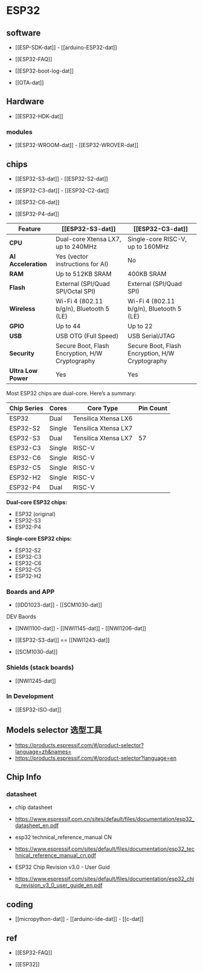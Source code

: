 

# ESP32 

## software 

- [[ESP-SDK-dat]] - [[arduino-ESP32-dat]]

- [[ESP32-FAQ]]

- [[ESP32-boot-log-dat]]

- [[OTA-dat]]

## Hardware 

- [[ESP32-HDK-dat]] 


### modules

- [[ESP32-WROOM-dat]] - [[ESP32-WROVER-dat]]

## chips 


- [[ESP32-S3-dat]] - [[ESP32-S2-dat]] 

- [[ESP32-C3-dat]] - [[ESP32-C2-dat]] 

- [[ESP32-C6-dat]]

- [[ESP32-P4-dat]]

| Feature             | [[ESP32-S3-dat]]                                | [[ESP32-C3-dat]]                                |
| ------------------- | ----------------------------------------------- | ----------------------------------------------- |
| **CPU**             | Dual-core Xtensa LX7, up to 240MHz              | Single-core RISC-V, up to 160MHz                |
| **AI Acceleration** | Yes (vector instructions for AI)                | No                                              |
| **RAM**             | Up to 512KB SRAM                                | 400KB SRAM                                      |
| **Flash**           | External (SPI/Quad SPI/Octal SPI)               | External (SPI/Quad SPI)                         |
| **Wireless**        | Wi-Fi 4 (802.11 b/g/n), Bluetooth 5 (LE)        | Wi-Fi 4 (802.11 b/g/n), Bluetooth 5 (LE)        |
| **GPIO**            | Up to 44                                        | Up to 22                                        |
| **USB**             | USB OTG (Full Speed)                            | USB Serial/JTAG                                 |
| **Security**        | Secure Boot, Flash Encryption, H/W Cryptography | Secure Boot, Flash Encryption, H/W Cryptography |
| **Ultra Low Power** | Yes                                             | Yes                                             |


Most ESP32 chips are dual-core. Here’s a summary:

| Chip Series | Cores  | Core Type            | Pin Count |
| ----------- | ------ | -------------------- | --------- |
| ESP32       | Dual   | Tensilica Xtensa LX6 |           |
| ESP32-S2    | Single | Tensilica Xtensa LX7 |           |
| ESP32-S3    | Dual   | Tensilica Xtensa LX7 | 57        |
| ESP32-C3    | Single | RISC-V               |           |
| ESP32-C6    | Single | RISC-V               |           |
| ESP32-C5    | Single | RISC-V               |           |
| ESP32-H2    | Single | RISC-V               |           |
| ESP32-P4    | Dual   | RISC-V               |           |

**Dual-core ESP32 chips:**  
- ESP32 (original)
- ESP32-S3
- ESP32-P4

**Single-core ESP32 chips:**  
- ESP32-S2
- ESP32-C3
- ESP32-C6
- ESP32-C5
- ESP32-H2




### Boards and APP 

- [[IDD1023-dat]] - [[SCM1030-dat]]

DEV Baords 
- [[NWI1100-dat]] - [[NWI1145-dat]] - [[NWI1206-dat]] 

- [[ESP32-S3-dat]] == [[NWI1243-dat]]

- [[SCM1030-dat]]

### Shields (stack boards) 
- [[NWI1245-dat]]

### In Development
- [[ESP32-ISO-dat]]


## Models selector 选型工具 
- https://products.espressif.com/#/product-selector?language=zh&names=
- https://products.espressif.com/#/product-selector?language=en


## Chip Info 

### datasheet

- chip datasheet
- https://www.espressif.com.cn/sites/default/files/documentation/esp32_datasheet_en.pdf

- esp32 technical_reference_manual CN
- https://www.espressif.com/sites/default/files/documentation/esp32_technical_reference_manual_cn.pdf

- ESP32 Chip Revision v3.0 - User Guid
- https://www.espressif.com/sites/default/files/documentation/esp32_chip_revision_v3_0_user_guide_en.pdf


## coding 

- [[micropython-dat]] - [[arduino-ide-dat]] - [[c-dat]]

## ref 

- [[ESP32-FAQ]]

- [[ESP32]]